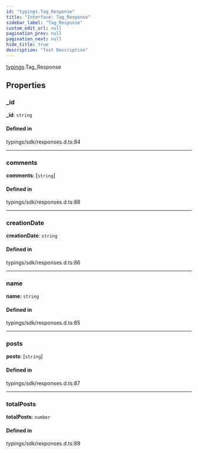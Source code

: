```yaml
---
id: "typings.Tag_Response"
title: "Interface: Tag_Response"
sidebar_label: "Tag_Response"
custom_edit_url: null
pagination_prev: null
pagination_next: null
hide_title: true
description: "Test Description"
---
```


[typings](../namespaces/typings.md).Tag_Response

## Properties

### \_id

 **\_id**: `string`

#### Defined in

typings/sdk/responses.d.ts:84

___

### comments

 **comments**: [`string`]

#### Defined in

typings/sdk/responses.d.ts:88

___

### creationDate

 **creationDate**: `string`

#### Defined in

typings/sdk/responses.d.ts:86

___

### name

 **name**: `string`

#### Defined in

typings/sdk/responses.d.ts:85

___

### posts

 **posts**: [`string`]

#### Defined in

typings/sdk/responses.d.ts:87

___

### totalPosts

 **totalPosts**: `number`

#### Defined in

typings/sdk/responses.d.ts:89
